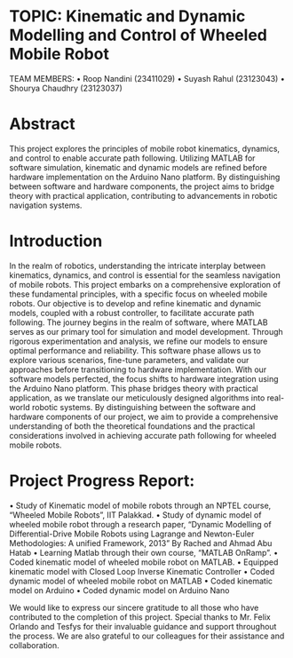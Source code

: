 # TOPIC: Kinematic and Dynamic Modelling and Control of Wheeled Mobile Robot

TEAM MEMBERS:
•	Roop Nandini (23411029)
•	Suyash Rahul (23123043)
•	Shourya Chaudhry (23123037)


# Abstract

This project explores the principles of mobile robot kinematics, dynamics, and control to enable accurate path following.
Utilizing MATLAB for software simulation, kinematic and dynamic models are refined before hardware implementation on the Arduino Nano platform. 
By distinguishing between software and hardware components, the project aims to bridge theory with practical application, contributing to advancements in robotic navigation systems.


# Introduction

In the realm of robotics, understanding the intricate interplay between kinematics, dynamics, and control is essential for the seamless navigation of mobile robots.
This project embarks on a comprehensive exploration of these fundamental principles, with a specific focus on wheeled mobile robots.
Our objective is to develop and refine kinematic and dynamic models, coupled with a robust controller, to facilitate accurate path following.
The journey begins in the realm of software, where MATLAB serves as our primary tool for simulation and model development.
Through rigorous experimentation and analysis, we refine our models to ensure optimal performance and reliability.
This software phase allows us to explore various scenarios, fine-tune parameters, and validate our approaches before transitioning to hardware implementation.
With our software models perfected, the focus shifts to hardware integration using the Arduino Nano platform.
This phase bridges theory with practical application, as we translate our meticulously designed algorithms into real-world robotic systems.
By distinguishing between the software and hardware components of our project, we aim to provide a comprehensive understanding of both the theoretical foundations and the practical considerations involved in achieving accurate path following for wheeled mobile robots.


# Project Progress Report:

•	Study of Kinematic model of mobile robots through an NPTEL course, “Wheeled Mobile Robots”, IIT Palakkad.
•	Study of dynamic model of wheeled mobile robot through a research paper, “Dynamic Modelling of Differential-Drive Mobile Robots using Lagrange and Newton-Euler Methodologies: A unified Framework, 2013” By Rached and Ahmad Abu Hatab
•	Learning Matlab through their own course, “MATLAB OnRamp”.
•	Coded kinematic model of wheeled mobile robot on MATLAB.
•	Equipped kinematic model with Closed Loop Inverse Kinematic Controller
•	Coded dynamic model of wheeled mobile robot on MATLAB
•	Coded kinematic model on Arduino
•	Coded dynamic model on Arduino Nano

We would like to express our sincere gratitude to all those who have contributed to the completion of this project.
Special thanks to Mr. Felix Orlando and Tesfys for their invaluable guidance and support throughout the process. We are also grateful to our colleagues for their assistance and collaboration.
